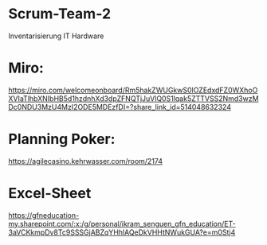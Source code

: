 # Scrum-Team-2
Inventarisierung IT Hardware


# Miro:
https://miro.com/welcomeonboard/Rm5hakZWUGkwS0lOZEdxdFZ0WXhoOXVIaTlhbXNIbHB5d1hzdnhXd3dpZFNQTjJuVlQ0S1lqak5ZTTVSS2Nmd3wzMDc0NDU3MzU4MzI2ODE5MDEzfDI=?share_link_id=514048632324


# Planning Poker:
https://agilecasino.kehrwasser.com/room/2174


# Excel-Sheet
https://gfneducation-my.sharepoint.com/:x:/g/personal/ikram_senguen_gfn_education/ET-3aVCKkmpDv8Tc9SSSGjABZqYHhlAQeDkVHHtNWukGUA?e=m0Stj4
